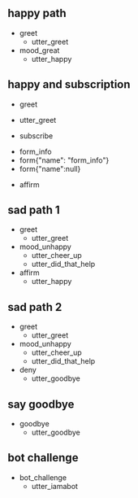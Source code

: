## happy path
* greet
  - utter_greet
* mood_great
  - utter_happy

## happy and subscription
* greet
 - utter_greet
* subscribe
 - form_info
 - form{"name": "form_info"}
 - form{"name":null}
 * affirm

## sad path 1
* greet
  - utter_greet
* mood_unhappy
  - utter_cheer_up
  - utter_did_that_help
* affirm
  - utter_happy

## sad path 2
* greet
  - utter_greet
* mood_unhappy
  - utter_cheer_up
  - utter_did_that_help
* deny
  - utter_goodbye

## say goodbye
* goodbye
  - utter_goodbye

## bot challenge
* bot_challenge
  - utter_iamabot

